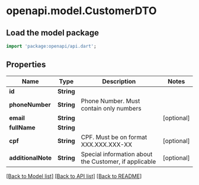 # openapi.model.CustomerDTO

## Load the model package
```dart
import 'package:openapi/api.dart';
```

## Properties
Name | Type | Description | Notes
------------ | ------------- | ------------- | -------------
**id** | **String** |  | 
**phoneNumber** | **String** | Phone Number. Must contain only numbers | 
**email** | **String** |  | [optional] 
**fullName** | **String** |  | 
**cpf** | **String** | CPF. Must be on format XXX.XXX.XXX-XX | [optional] 
**additionalNote** | **String** | Special information about the Customer, if applicable | [optional] 

[[Back to Model list]](../README.md#documentation-for-models) [[Back to API list]](../README.md#documentation-for-api-endpoints) [[Back to README]](../README.md)


